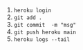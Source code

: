 1. ```heroku login```
2. ```git add .```
3. ```git commit  -m "msg"```
4. ```git push heroku main```
5. ```heroku logs --tail```
